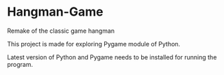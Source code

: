# Hangman-Game
Remake of the classic game hangman


This project is made for exploring Pygame module of Python.

Latest version of Python and Pygame needs to be installed for running the program.
